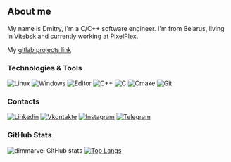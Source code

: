## About me
My name is Dmitry, i'm a C/C++ software engineer. I'm from Belarus, living in Vitebsk and currently working at [PixelPlex](https://pixelplex.by/).

My [gitlab projects link](https://gitlab.com/dimmarvel)

### Technologies & Tools
![Linux](https://img.shields.io/badge/OS-Linux-42aaff?style=flat-square&logo=linux&logoColor=ffffff)
![Windows](https://img.shields.io/badge/OS-Windows-42aaff?style=flat-square&logo=Windows&logoColor=ffffff)
![Editor](https://img.shields.io/badge/Editor-Clion-42aaff?style=flat-square&logo=jetbrains&logoColor=ffffff)
![C++](https://img.shields.io/badge/Code-C++-42aaff?style=flat-square&logo=C%2b%2b&logoColor=ffffff)
![C](https://img.shields.io/badge/Code-C-42aaff?style=flat-square&logo=C&logoColor=ffffff)
![Cmake](https://img.shields.io/badge/Build-Cmake-42aaff?style=flat-square&logo=cmake&logoColor=ffffff)
![Git](https://img.shields.io/badge/Git-Git-42aaff?style=flat-square&logo=git&logoColor=ffffff)

### Сontacts
[![Linkedin](https://img.shields.io/badge/-Linkedin-42aaff?style=flat-square&logo=linkedin&logoColor=ffffff)](https://www.linkedin.com/in/dmitry-matyukhov-94a438185/)
[![Vkontakte](https://img.shields.io/badge/-ВК-42aaff?style=flat-square&logo=Vk&logoColor=ffffff)](https://vk.com/yadefault)
[![Instagram](https://img.shields.io/badge/-Instagram-42aaff?style=flat-square&logo=Instagram&logoColor=ffffff)](https://www.instagram.com/lbsmart/)
[![Telegram](https://img.shields.io/badge/-Telegram-42aaff?style=flat-square&logo=Telegram&logoColor=ffffff)](https://t.me/yadefaults)

### GitHub Stats
![dimmarvel GitHub stats](https://github-readme-stats.vercel.app/api?username=dimmarvel&hide=contribs,prs,issues&show_icons=true&theme=dark) [![Top Langs](https://github-readme-stats.vercel.app/api/top-langs/?username=dimmarvel&layout=compact&theme=dark)](https://github.com/dimmarvel/github-readme-stats)
